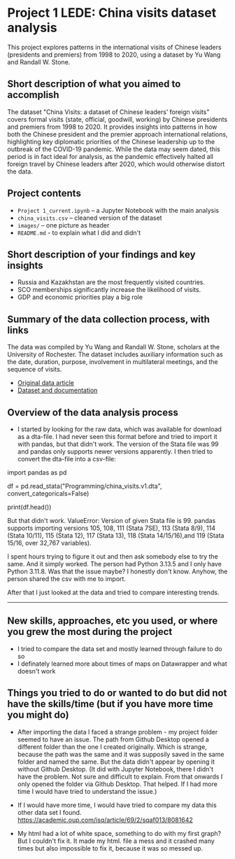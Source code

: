 
# Project 1 LEDE: China visits dataset analysis

This project explores patterns in the international visits of Chinese leaders (presidents and premiers) from 1998 to 2020, using a dataset by Yu Wang and Randall W. Stone.

## Short description of what you aimed to accomplish

The dataset "China Visits: a dataset of Chinese leaders’ foreign visits" covers formal visits (state, official, goodwill, working) by Chinese presidents and premiers from 1998 to 2020. It provides insights into patterns in how both the Chinese president and the premier approach international relations, highlighting key diplomatic priorities of the Chinese leadership up to the outbreak of the COVID-19 pandemic. While the data may seem dated, this period is in fact ideal for analysis, as the pandemic effectively halted all foreign travel by Chinese leaders after 2020, which would otherwise distort the data.

## Project contents

- `Project 1_current.ipynb` – a Jupyter Notebook with the main analysis
- `china_visits.csv` – cleaned version of the dataset
- `images/` – one picture as header
- `README.md` - to explain what I did and didn't

## Short description of your findings and key insights

- Russia and Kazakhstan are the most frequently visited countries.
- SCO memberships significantly increase the likelihood of visits.
- GDP and economic priorities play a big role
  
## Summary of the data collection process, with links

The data was compiled by Yu Wang and Randall W. Stone, scholars at the University of Rochester. The dataset includes auxiliary information such as the date, duration, purpose, involvement in multilateral meetings, and the sequence of visits.
- [Original data article](https://link.springer.com/article/10.1007/s11558-022-09459-z)
- [Dataset and documentation](https://dataverse.harvard.edu/dataset.xhtml?persistentId=doi:10.7910/DVN/GJYNU1)

## Overview of the data analysis process

- I started by looking for the raw data, which was available for download as a dta-file. I had never seen this format before and tried to import it with pandas, but that didn't work. The version of the Stata file was 99 and pandas only supports newer versions apparently. I then tried to convert the dta-file into a csv-file:

import pandas as pd

df = pd.read_stata("Programming/china_visits.v1.dta", convert_categoricals=False)

print(df.head())

But that didn't work. ValueError: Version of given Stata file is 99. pandas supports importing versions 105, 108, 111 (Stata 7SE), 113 (Stata 8/9), 114 (Stata 10/11), 115 (Stata 12), 117 (Stata 13), 118 (Stata 14/15/16),and 119 (Stata 15/16, over 32,767 variables).

I spent hours trying to figure it out and then ask somebody else to try the same. And it simply worked. The person had Python 3.13.5 and I only have Python 3.11.8. Was that the issue maybe? I honestly don't know. Anyhow, the person shared the csv with me to import.

After that I just looked at the data and tried to compare interesting trends.

---


## New skills, approaches, etc you used, or where you grew the most during the project

- I tried to compare the data set and mostly learned through failure to do so
- I definately learned more about times of maps on Datawrapper and what doesn't work

## Things you tried to do or wanted to do but did not have the skills/time (but if you have more time you might do)

- After importing the data I faced a strange problem - my project folder seemed to have an issue. The path from Github Desktop opened a different folder than the one I created originally. Which is strange, because the path was the same and it was supposily saved in the same folder and named the same. But the data didn't appear by opening it without Github Desktop. (It did with Jupyter Notebook, there I didn't have the problem. Not sure and difficult to explain. From that onwards I only opened the folder via Github Desktop. That helped. If I had more time I would have tried to understand the issue.)

- If I would have more time, I would have tried to compare my data this other data set I found. https://academic.oup.com/isq/article/69/2/sqaf013/8081642

- My html had a lot of white space, something to do with my first graph? But I couldn't fix it. It made my html. file a mess and it crashed many times but also impossible to fix it, because it was so messed up.
